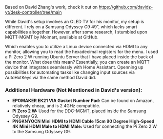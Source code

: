Based on David Zhang's work, check it out on https://github.com/davidz-yt/desk-controller/tree/main

While David's setup involves an OLED TV for his monitor, my setup is different. I rely on a Samsung Odyssey G9 49", which lacks smart capabilities altogether. However, after some research, I stumbled upon MQTT-MGMT by Moimart, available at GitHub.

Which enables you to utilize a Linux device connected via HDMI to any monitor, allowing you to read the hexadecimal registers for the menu. I used a Pi Zero 2 W running Ubuntu Server that I have placed inside the back of the monitor. What does this mean? Essentially, you can create an MQTT device that integrates seamlessly with Home Assistant. Openning up possibilities for automating tasks like changing input sources via AutoHotKeys via the same method David did.

### Additional Hardware (Not Mentioned in David's version):
- **EPOMAKER EK21 VIA Gasket Number Pad:** Can be found on Amazon, relatively cheap, and is 2.4GHz compatible.
- **Pi Zero 2 W:** Used for the DDC-MGMT, placed inside the Samsung Odyssey G9.
- **PNGKNYOCN Mini HDMI to HDMI Cable 15cm 90 Degree High-Speed 4K Mini HDMI Male to HDMI Male:** Used for connecting the Pi Zero 2 W to the Samsung Odyssey G9.
